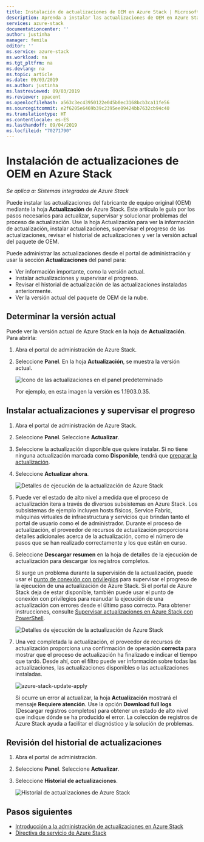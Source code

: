 ```yaml
---
title: Instalación de actualizaciones de OEM en Azure Stack | Microsoft Docs
description: Aprenda a instalar las actualizaciones de OEM en Azure Stack.
services: azure-stack
documentationcenter: ''
author: justinha
manager: femila
editor: ''
ms.service: azure-stack
ms.workload: na
ms.tgt_pltfrm: na
ms.devlang: na
ms.topic: article
ms.date: 09/03/2019
ms.author: justinha
ms.lastreviewed: 09/03/2019
ms.reviewer: ppacent
ms.openlocfilehash: a563c3ec43950122e045b0ec3168bcb3ca11fe56
ms.sourcegitcommit: e2f6205e6469b39c2395ee09424bb7632cb94c40
ms.translationtype: HT
ms.contentlocale: es-ES
ms.lasthandoff: 09/04/2019
ms.locfileid: "70271790"
---
```

# <a name="install-oem-updates-in-azure-stack"></a>Instalación de actualizaciones de OEM en Azure Stack

*Se aplica a: Sistemas integrados de Azure Stack*

Puede instalar las actualizaciones del fabricante de equipo original (OEM) mediante la hoja **Actualización** de Azure Stack. Este artículo le guía por los pasos necesarios para actualizar, supervisar y solucionar problemas del proceso de actualización. Use la hoja Actualización para ver la información de actualización, instalar actualizaciones, supervisar el progreso de las actualizaciones, revisar el historial de actualizaciones y ver la versión actual del paquete de OEM.

Puede administrar las actualizaciones desde el portal de administración y usar la sección **Actualizaciones** del panel para:

- Ver información importante, como la versión actual.
- Instalar actualizaciones y supervisar el progreso.
- Revisar el historial de actualización de las actualizaciones instaladas anteriormente.
- Ver la versión actual del paquete de OEM de la nube.

## <a name="determine-the-current-version"></a>Determinar la versión actual

Puede ver la versión actual de Azure Stack en la hoja de **Actualización**. Para abrirla:

1.  Abra el portal de administración de Azure Stack.

2.  Seleccione **Panel**. En la hoja **Actualización**, se muestra la versión actual.

    ![Icono de las actualizaciones en el panel predeterminado](./media/azure-stack-update-apply/image1.png)

    Por ejemplo, en esta imagen la versión es 1.1903.0.35.

## <a name="install-updates-and-monitor-progress"></a>Instalar actualizaciones y supervisar el progreso

1. Abra el portal de administración de Azure Stack.

2. Seleccione **Panel**. Seleccione **Actualizar**.

3. Seleccione la actualización disponible que quiere instalar. Si no tiene ninguna actualización marcada como **Disponible**, tendrá que [preparar la actualización](azure-stack-update-prepare-package.md).

4. Seleccione **Actualizar ahora**.

    ![Detalles de ejecución de la actualización de Azure Stack](./media/azure-stack-update-apply/image2.png)

5. Puede ver el estado de alto nivel a medida que el proceso de actualización itera a través de diversos subsistemas en Azure Stack. Los subsistemas de ejemplo incluyen hosts físicos, Service Fabric, máquinas virtuales de infraestructura y servicios que brindan tanto el portal de usuario como el de administrador. Durante el proceso de actualización, el proveedor de recursos de actualización proporciona detalles adicionales acerca de la actualización, como el número de pasos que se han realizado correctamente y los que están en curso.

6. Seleccione **Descargar resumen** en la hoja de detalles de la ejecución de actualización para descargar los registros completos.

    Si surge un problema durante la supervisión de la actualización, puede usar el [punto de conexión con privilegios](https://docs.microsoft.com/azure-stack/operator/azure-stack-privileged-endpoint) para supervisar el progreso de la ejecución de una actualización de Azure Stack. Si el portal de Azure Stack deja de estar disponible, también puede usar el punto de conexión con privilegios para reanudar la ejecución de una actualización con errores desde el último paso correcto. Para obtener instrucciones, consulte [Supervisar actualizaciones en Azure Stack con PowerShell](azure-stack-update-monitor.md).

    ![Detalles de ejecución de la actualización de Azure Stack](./media/azure-stack-update-apply/image3.png)

7. Una vez completada la actualización, el proveedor de recursos de actualización proporciona una confirmación de operación **correcta** para mostrar que el proceso de actualización ha finalizado e indicar el tiempo que tardó. Desde ahí, con el filtro puede ver información sobre todas las actualizaciones, las actualizaciones disponibles o las actualizaciones instaladas.

    ![azure-stack-update-apply](./media/azure-stack-update-apply/image4.png)

    Si ocurre un error al actualizar, la hoja **Actualización** mostrará el mensaje **Requiere atención**. Use la opción **Download full logs** (Descargar registros completos) para obtener un estado de alto nivel que indique dónde se ha producido el error. La colección de registros de Azure Stack ayuda a facilitar el diagnóstico y la solución de problemas.

## <a name="review-update-history"></a>Revisión del historial de actualizaciones

1. Abra el portal de administración.

2. Seleccione **Panel**. Seleccione **Actualizar**.

3. Seleccione **Historial de actualizaciones**.

    ![Historial de actualizaciones de Azure Stack](./media/azure-stack-update-apply/image7.png)

## <a name="next-steps"></a>Pasos siguientes

-   [Introducción a la administración de actualizaciones en Azure Stack](https://docs.microsoft.com/azure-stack/operator/azure-stack-updates)  
-   [Directiva de servicio de Azure Stack](https://docs.microsoft.com/azure-stack/operator/azure-stack-servicing-policy)  

